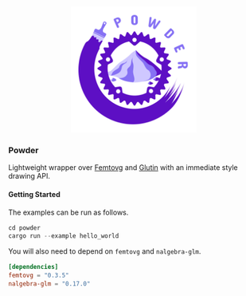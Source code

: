 <div align="center">
  <span><img src="./docs/powder_logo.svg" width="50%"></span>
</div>

### Powder

Lightweight wrapper over [Femtovg](https://github.com/femtovg/femtovg) and [Glutin](https://github.com/rust-windowing/glutin) with an immediate style drawing API.

#### Getting Started

The examples can be run as follows.

```rust
cd powder
cargo run --example hello_world
```

You will also need to depend on `femtovg` and `nalgebra-glm`.

```toml
[dependencies]
femtovg = "0.3.5"
nalgebra-glm = "0.17.0"
```

